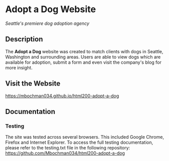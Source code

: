 <h1>Adopt a Dog Website</h1>

<i>Seattle's premiere dog adoption agency</i>

<h2>Description</h2>
<p>The <strong>Adopt a Dog </strong> website was created to match clients with dogs in Seattle, Washington and surrounding areas. Users are able to view dogs which are available for adoption, submit a form and even visit the company's blog for more insight.</p>

<h2>Visit the Website</h2>
<a href="https://mbochman034.github.io/html200-adopt-a-dog">https://mbochman034.github.io/html200-adopt-a-dog</a>

<h2>Documentation</h2>
<h3>Testing</h3>
<p>The site was tested across several browsers. This included Google Chrome, Firefox and Internet Explorer. To access the full testing documentation, please refer to the testing.txt file in the following repository: <a href="https://github.com/Mbochman034/html200-adopt-a-dog">https://github.com/Mbochman034/html200-adopt-a-dog</a>
</p>

